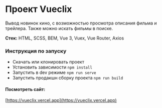 # Проект Vueclix

Вывод новинок кино, с возможностью просмотра описания фильма и трейлера.
Также можно искать фильмы в поиске.

**Стек:** HTML, SCSS, BEM, Vue 3, Vuex, Vue Router, Axios

### Инструкция по запуску

-   Скачать или клонировать проект
-   Установить зависимости `npm install`
-   Запустить в dev режиме `npm run serve`
-   Запустить продакшн сборку проекта `npm run build`

#### Посмотреть сайт:

[https://vueclix.vercel.app](https://vueclix.vercel.app)
